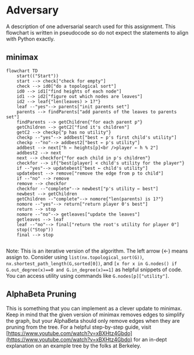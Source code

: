 # Adversary

A description of one adversarial search used for this assignment. This flowchart is written in pseudocode so do not expect the statements to align with Python exactly.

## minimax

```mermaid
flowchart TD
    start(("Start"))
    start --> check["check for empty"]
    check --> id0["do a topological sort"]
    id0 --> id1["find heights of each node"]
    id1 --> id2["figure out which nodes are leaves"]
    id2 --> leaf{"len(leaves) > 1?"}
    leaf --"yes"--> parents["init parents set"]
    parents --> findParents["add parents of the leaves to parents set"]
    findParents --> getChildren{"for each parent p"}
    getChildren --> getC2["find it's children"]
    getC2 --> checkp{"p has no utility"}
    checkp --"yes"--> addbest["best ← p's first child's utility"]
    checkp --"no"--> addbest2["best ← p's utility"]
    addbest --> next["h ← heights[p]<br />player ← h % 2"]
    addbest2 --> next
    next --> checkfor{"for each child in p's children"}
    checkfor --> if{"best[player] < child's utility for the player"}
    if --"yes"--> updatebest["best ← child's utility"]
    updatebest --> remove["remove the edge from p to child"]
    if --"no" --> remove
    remove --> checkfor
    checkfor --"complete"--> newbest["p's utility ← best"]
    newbest --> getChildren
    getChildren --"complete"--> nomore{"len(parents) is 1?"}
    nomore --"yes"--> return["return player 0's best"]
    return --> stop
    nomore --"no"--> getleaves["update the leaves"]
    getleaves --> leaf
    leaf --"no"--> final["return the root's utility for player 0"]
    stop(("Stop"))
    final --> stop
    
```

Note: This is an iterative version of the algorithm. The left arrow (←) means assign to. Consider using `list(nx.topological_sort(G))`, `nx.shortest_path_length(G,sorted[0])`, and `[x for x in G.nodes() if G.out_degree(x)==0 and G.in_degree(x)==1]` as helpful snippets of code. You can access utility using commands like `G.nodes[p]["utility"]`.

## AlphaBeta Pruning

This is something that you can implement as a clever update to minimax. Keep in mind that the given version of minimax removes edges to simplify the graph, but your AlphaBeta should only remove edges when they are pruning from the tree. For a helpful step-by-step guide, visit [https://www.youtube.com/watch?v=xBXHtz4Gbdo](https://www.youtube.com/watch?v=xBXHtz4Gbdo) for an in-dept explanation on an example tree by the folks at Berkeley.
